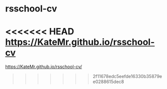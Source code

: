 # rsschool-cv
<<<<<<< HEAD
https://KateMr.github.io/rsschool-cv
=======
https://KateMr.github.io/rsschool-cv/
>>>>>>> 2f11678edc5eefde16330b35879ee0288615dec8
